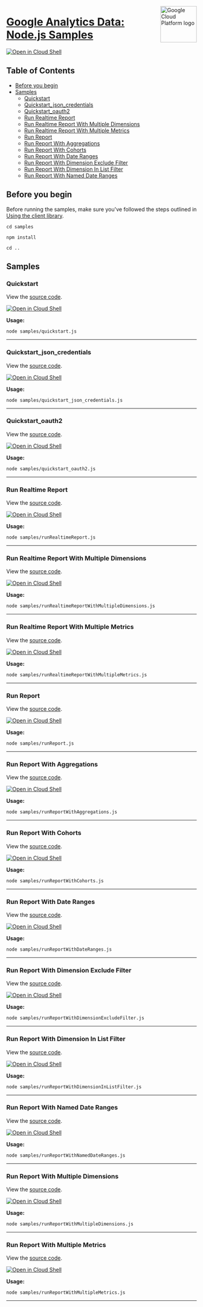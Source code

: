 [//]: # "This README.md file is auto-generated, all changes to this file will be lost."
[//]: # "To regenerate it, use `python -m synthtool`."
<img src="https://avatars2.githubusercontent.com/u/2810941?v=3&s=96" alt="Google Cloud Platform logo" title="Google Cloud Platform" align="right" height="96" width="96"/>

# [Google Analytics Data: Node.js Samples](https://github.com/googleapis/nodejs-analytics-data)

[![Open in Cloud Shell][shell_img]][shell_link]



## Table of Contents

* [Before you begin](#before-you-begin)
* [Samples](#samples)
  * [Quickstart](#quickstart)
  * [Quickstart_json_credentials](#quickstart_json_credentials)
  * [Quickstart_oauth2](#quickstart_oauth2)
  * [Run Realtime Report](#run-realtime-report)
  * [Run Realtime Report With Multiple Dimensions](#run-realtime-report-with-multiple-dimensions)
  * [Run Realtime Report With Multiple Metrics](#run-realtime-report-with-multiple-metrics)
  * [Run Report](#run-report)
  * [Run Report With Aggregations](#run-report-with-aggregations)
  * [Run Report With Cohorts](#run-report-with-cohorts)
  * [Run Report With Date Ranges](#run-report-with-date-ranges)
  * [Run Report With Dimension Exclude Filter](#run-report-with-dimension-exclude-filter)
  * [Run Report With Dimension In List Filter](#run-report-with-dimension-in-list-filter)
  * [Run Report With Named Date Ranges](#run-report-with-named-date-ranges)

## Before you begin

Before running the samples, make sure you've followed the steps outlined in
[Using the client library](https://github.com/googleapis/nodejs-analytics-data#using-the-client-library).

`cd samples`

`npm install`

`cd ..`

## Samples



### Quickstart

View the [source code](https://github.com/googleapis/nodejs-analytics-data/blob/main/samples/quickstart.js).

[![Open in Cloud Shell][shell_img]](https://console.cloud.google.com/cloudshell/open?git_repo=https://github.com/googleapis/nodejs-analytics-data&page=editor&open_in_editor=samples/quickstart.js,samples/README.md)

__Usage:__


`node samples/quickstart.js`


-----




### Quickstart_json_credentials

View the [source code](https://github.com/googleapis/nodejs-analytics-data/blob/main/samples/quickstart_json_credentials.js).

[![Open in Cloud Shell][shell_img]](https://console.cloud.google.com/cloudshell/open?git_repo=https://github.com/googleapis/nodejs-analytics-data&page=editor&open_in_editor=samples/quickstart_json_credentials.js,samples/README.md)

__Usage:__


`node samples/quickstart_json_credentials.js`


-----




### Quickstart_oauth2

View the [source code](https://github.com/googleapis/nodejs-analytics-data/blob/main/samples/quickstart_oauth2.js).

[![Open in Cloud Shell][shell_img]](https://console.cloud.google.com/cloudshell/open?git_repo=https://github.com/googleapis/nodejs-analytics-data&page=editor&open_in_editor=samples/quickstart_oauth2.js,samples/README.md)

__Usage:__


`node samples/quickstart_oauth2.js`


-----




### Run Realtime Report

View the [source code](https://github.com/googleapis/nodejs-analytics-data/blob/main/samples/runRealtimeReport.js).

[![Open in Cloud Shell][shell_img]](https://console.cloud.google.com/cloudshell/open?git_repo=https://github.com/googleapis/nodejs-analytics-data&page=editor&open_in_editor=samples/runRealtimeReport.js,samples/README.md)

__Usage:__


`node samples/runRealtimeReport.js`


-----




### Run Realtime Report With Multiple Dimensions

View the [source code](https://github.com/googleapis/nodejs-analytics-data/blob/main/samples/runRealtimeReportWithMultipleDimensions.js).

[![Open in Cloud Shell][shell_img]](https://console.cloud.google.com/cloudshell/open?git_repo=https://github.com/googleapis/nodejs-analytics-data&page=editor&open_in_editor=samples/runRealtimeReportWithMultipleDimensions.js,samples/README.md)

__Usage:__


`node samples/runRealtimeReportWithMultipleDimensions.js`


-----




### Run Realtime Report With Multiple Metrics

View the [source code](https://github.com/googleapis/nodejs-analytics-data/blob/main/samples/runRealtimeReportWithMultipleMetrics.js).

[![Open in Cloud Shell][shell_img]](https://console.cloud.google.com/cloudshell/open?git_repo=https://github.com/googleapis/nodejs-analytics-data&page=editor&open_in_editor=samples/runRealtimeReportWithMultipleMetrics.js,samples/README.md)

__Usage:__


`node samples/runRealtimeReportWithMultipleMetrics.js`


-----




### Run Report

View the [source code](https://github.com/googleapis/nodejs-analytics-data/blob/main/samples/runReport.js).

[![Open in Cloud Shell][shell_img]](https://console.cloud.google.com/cloudshell/open?git_repo=https://github.com/googleapis/nodejs-analytics-data&page=editor&open_in_editor=samples/runReport.js,samples/README.md)

__Usage:__


`node samples/runReport.js`


-----




### Run Report With Aggregations

View the [source code](https://github.com/googleapis/nodejs-analytics-data/blob/main/samples/runReportWithAggregations.js).

[![Open in Cloud Shell][shell_img]](https://console.cloud.google.com/cloudshell/open?git_repo=https://github.com/googleapis/nodejs-analytics-data&page=editor&open_in_editor=samples/runReportWithAggregations.js,samples/README.md)

__Usage:__


`node samples/runReportWithAggregations.js`


-----




### Run Report With Cohorts

View the [source code](https://github.com/googleapis/nodejs-analytics-data/blob/main/samples/runReportWithCohorts.js).

[![Open in Cloud Shell][shell_img]](https://console.cloud.google.com/cloudshell/open?git_repo=https://github.com/googleapis/nodejs-analytics-data&page=editor&open_in_editor=samples/runReportWithCohorts.js,samples/README.md)

__Usage:__


`node samples/runReportWithCohorts.js`


-----




### Run Report With Date Ranges

View the [source code](https://github.com/googleapis/nodejs-analytics-data/blob/main/samples/runReportWithDateRanges.js).

[![Open in Cloud Shell][shell_img]](https://console.cloud.google.com/cloudshell/open?git_repo=https://github.com/googleapis/nodejs-analytics-data&page=editor&open_in_editor=samples/runReportWithDateRanges.js,samples/README.md)

__Usage:__


`node samples/runReportWithDateRanges.js`


-----




### Run Report With Dimension Exclude Filter

View the [source code](https://github.com/googleapis/nodejs-analytics-data/blob/main/samples/runReportWithDimensionExcludeFilter.js).

[![Open in Cloud Shell][shell_img]](https://console.cloud.google.com/cloudshell/open?git_repo=https://github.com/googleapis/nodejs-analytics-data&page=editor&open_in_editor=samples/runReportWithDimensionExcludeFilter.js,samples/README.md)

__Usage:__


`node samples/runReportWithDimensionExcludeFilter.js`


-----




### Run Report With Dimension In List Filter

View the [source code](https://github.com/googleapis/nodejs-analytics-data/blob/main/samples/runReportWithDimensionInListFilter.js).

[![Open in Cloud Shell][shell_img]](https://console.cloud.google.com/cloudshell/open?git_repo=https://github.com/googleapis/nodejs-analytics-data&page=editor&open_in_editor=samples/runReportWithDimensionInListFilter.js,samples/README.md)

__Usage:__


`node samples/runReportWithDimensionInListFilter.js`


-----




### Run Report With Named Date Ranges

View the [source code](https://github.com/googleapis/nodejs-analytics-data/blob/main/samples/runReportWithNamedDateRanges.js).

[![Open in Cloud Shell][shell_img]](https://console.cloud.google.com/cloudshell/open?git_repo=https://github.com/googleapis/nodejs-analytics-data&page=editor&open_in_editor=samples/runReportWithNamedDateRanges.js,samples/README.md)

__Usage:__


`node samples/runReportWithNamedDateRanges.js`


-----



### Run Report With Multiple Dimensions

View the [source code](https://github.com/googleapis/nodejs-analytics-data/blob/main/samples/runReportWithMultipleDimensions.js).

[![Open in Cloud Shell][shell_img]](https://console.cloud.google.com/cloudshell/open?git_repo=https://github.com/googleapis/nodejs-analytics-data&page=editor&open_in_editor=samples/runReportWithMultipleDimensions.js,samples/README.md)

__Usage:__


`node samples/runReportWithMultipleDimensions.js`


-----



### Run Report With Multiple Metrics

View the [source code](https://github.com/googleapis/nodejs-analytics-data/blob/main/samples/runReportWithMultipleMetrics.js).

[![Open in Cloud Shell][shell_img]](https://console.cloud.google.com/cloudshell/open?git_repo=https://github.com/googleapis/nodejs-analytics-data&page=editor&open_in_editor=samples/runReportWithMultipleMetrics.js,samples/README.md)

__Usage:__


`node samples/runReportWithMultipleMetrics.js`


-----







[shell_img]: https://gstatic.com/cloudssh/images/open-btn.png
[shell_link]: https://console.cloud.google.com/cloudshell/open?git_repo=https://github.com/googleapis/nodejs-analytics-data&page=editor&open_in_editor=samples/README.md
[product-docs]: https://developers.google.com/analytics/trusted-testing/analytics-data
